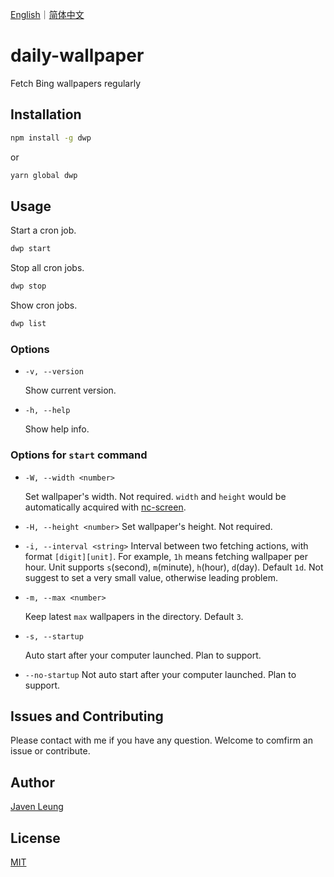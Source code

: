 <a href="README.md">English</a>｜<a href="README.zh_CN.md">简体中文</a>

# daily-wallpaper

Fetch Bing wallpapers regularly

## Installation

```sh
npm install -g dwp
```

or

```sh
yarn global dwp
```

## Usage

Start a cron job.

```bash
dwp start
```

Stop all cron jobs.

```bash
dwp stop
```

Show cron jobs.

```sh
dwp list
```

### Options

-   `-v, --version`

    Show current version.

-   `-h, --help`

    Show help info.

### Options for `start` command

-   `-W, --width <number>`

    Set wallpaper's width. Not required. `width` and `height` would be automatically acquired with [nc-screen](https://github.com/avennn/nc-screen).

-   `-H, --height <number>`
    Set wallpaper's height. Not required.

-   `-i, --interval <string>`
    Interval between two fetching actions, with format `[digit][unit]`. For example, `1h` means fetching wallpaper per hour. Unit supports `s`(second), `m`(minute), `h`(hour), `d`(day). Default `1d`. Not suggest to set a very small value, otherwise leading problem.

-   `-m, --max <number>`

    Keep latest `max` wallpapers in the directory. Default `3`.

-   `-s, --startup`

    Auto start after your computer launched. Plan to support.

-   `--no-startup`
    Not auto start after your computer launched. Plan to support.

## Issues and Contributing

Please contact with me if you have any question. Welcome to comfirm an issue or contribute.

## Author

[Javen Leung](https://github.com/avennn)

## License

[MIT](./LICENSE)
